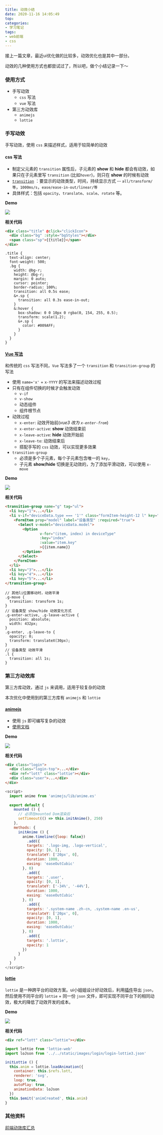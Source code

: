 ```yaml
---
title: 动效小结
date: 2020-11-16 14:05:49
top:
categories:
- 学习笔记
tags:
- web前端
- css
---
```


接上一篇文章，最近ui优化做的比较多，动效优化也是其中一部分。

动效的几种使用方式也都尝试过了，所以吧，做个小结记录一下～

### 使用方式

- 手写动效
  - `css` 写法
  - `vue` 写法
- 第三方动效库
  - `animejs`
  - `lottie`

<!--more-->

### 手写动效

手写动效，使用 `css` 来描述样式，适用于较简单的动效

#### css 写法

- 制定父元素的 `transition` 属性后，子元素的 **show** 和 **hide** 都会有动效，如果只在子元素里写 `transition` (比如`hover`)，则只在  **show** 的时候有动效
- [`transition`](https://developer.mozilla.org/zh-CN/docs/Web/CSS/transition) ：要显示的动效类型，时间，持续显示方式 -- `all/transform/等`，`1000ms/s`，`ease/ease-in-out/linear/等` 
- 具体样式：包括 `opacity`、`translate`、`scale`、`rotate` 等。

**Demo**

![](/images/ani-1.gif)

**相关代码**

```html
<div class="title" @click="clickIcon">
  <div class="bg" :style="bgStyles"></div>
  <span class="sp">{{title}}</span>
</div>
```

```less
.title {
  text-align: center;
  font-weight: 500;
  .bg {
    width: @bg-r;
    height: @bg-r;
    margin: 0 auto;
    cursor: pointer;
    border-radius: 100%;
    transition: all 0.5s ease;
    &+.sp {
      transition: all 0.3s ease-in-out;
    }
    &:hover {
      box-shadow: 0 0 10px 0 rgba(0, 154, 255, 0.5);
      transform: scale(1.2);
      &+.sp {
        color: #009AFF;
      }
    }
  }
}
```

#### [Vue 写法](https://cn.vuejs.org/v2/guide/transitions.html)

和传统的 `css` 写法不同，`Vue` 写法多了一个 `transition` 和 `transition-group` 的写法

- 使用 `name='x'` + `x-YYYY` 的写法来描述动效过程
- 只有在组件切换的时候才会触发动效
  - `v-if`
  - `v-show`
  - 动态组件
  - 组件根节点
- 动效过程
  - `x-enter`: 动效开始前(*vue3 改为 `x-enter-from`*)
  - `x-enter-active`: **show** 动效结束前
  - `x-leave-active`: **hide** 动效开始前
  - `x-leave-to`: 动效结束后
  - 搭配手写的 `css` 动效，可以实现更多效果
- `transition-group`
  - 必须是多个子元素，每个子元素包含唯一的 `key`， 
  - 子元素 **show/hide** 切换是无动效的，为了添加平滑动效，可以使用 `x-move`

**Demo**

![](/images/ani-2.gif)

**相关代码**

```html
<transition-group name="g" tag="ul">
  <li key="1">...</li>
  <li v-if="deviceData.type === '1'" class="formItem-height-12 l" key="2">
    <FormItem prop="model" label="设备类型" :required="true">
      <Select v-model="deviceData.model">
        <Option
                v-for="(item, index) in deviceType"
                :key="index"
                :value="item.key"
                >{{item.name}}
        </Option>
      </Select>
    </FormItem>
  </li>
  <li key="3">...</li>
  <li key="4">...</li>
  <li key="5">...</li>
</transition-group>
```

```less
// 其他li位置移动时，动效平滑
.g-move {
  transition: transform 1s;
}
// 设备类型 show/hide 动效变化方式
.g-enter-active, .g-leave-active {
  position: absolute;
  width: 432px;
}
.g-enter, .g-leave-to {
  opacity: 0;
  transform: translateX(30px);
}
// 设备类型 动效平滑
.l {
  transition: all 1s;
}
```



### 第三方动效库

第三方库动效，通过 `js` 来调用，适用于较复杂的动效

本次优化中使用到的第三方库有 `animejs` 和 `lottie`

#### [animejs](http://animejs.com/)

- 使用 `js` 即可编写复杂的动效
- [使用文档](https://animejs.com/documentation/#cssSelector)

**Demo**

![](/images/ani-3.gif)

**相关代码**

```html
<div class="login">
  <div class="login-top">...</div>
  <div ref="lott" class="lottie"></div>
  <div class="user">...</div>
</div>
```

```js
<script>
  import anime from 'animejs/lib/anime.es'
  
  export default {
    mounted () {
      // 必须在mounted Dom渲染后
      setTimeout(() => this.initAnime(), 250)
    },
    methods: {
      initAnime () {
        anime.timeline({loop: false})
          .add({
          targets: '.logo-img, .logo-vertical',
          opacity: [0, 1],
          translateY: ['20px', 0],
          duration: 1000,
          easing: 'easeOutCubic'
        }, 0)
          .add({
          targets: '.user',
          opacity: [0, 1],
          translateY: ['-34%', '-44%'],
          duration: 1000,
          easing: 'easeOutCubic'
        }, 0)
          .add({
          targets: '.system-name .zh-cn, .system-name .en-us',
          translateY: ['20px', 0],
          opacity: [0, 1],
          duration: 1000,
          easing: 'easeOutCubic'
        }, 0)
          .add({
          targets: '.lottie',
          opacity: 1
        })
      }
    }
  }
</script>
```

#### [lottie](https://github.com/airbnb/lottie-web)

`lottie` 是一种跨平台的动效方案。ui小姐姐设计好动效后，利用[插件](https://github.com/airbnb/lottie-web)导出 `json`，然后使用不同平台的 `lottie` + 同一份 `json` 文件，即可实现不同平台下的相同动效，极大的降低了动效开发的成本。

**Demo**

![](/images/ani-4.gif)

**相关代码**

```html
<div ref="lott" class="lottie"></div>
```

```js
import lottie from 'lottie-web'
import loJson from '../../static/images/login/login-lottie3.json'

initLottie () {
  this.anim = lottie.loadAnimation({
    container: this.$refs.lott,
    renderer: 'svg',
    loop: true,
    autoPlay: true,
    animationData: loJson
  })
  this.$emit('animCreated', this.anim)
}
```

### 其他资料

[前端动效库汇总](https://juejin.im/post/6844903830098804743)